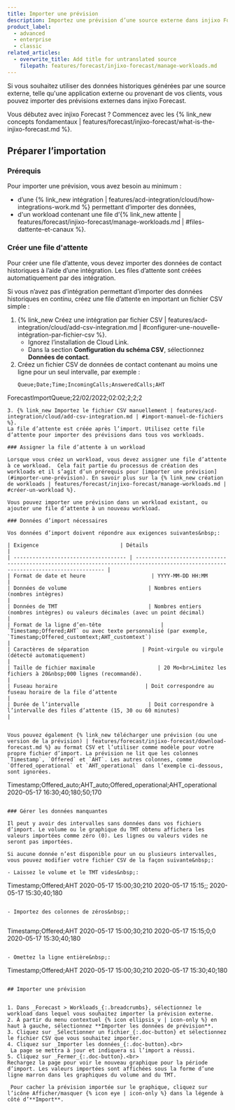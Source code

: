 ```yaml
---
title: Importer une prévision
description: Importez une prévision d’une source externe dans injixo Forecast.
product_label:
  - advanced
  - enterprise
  - classic
related_articles:
  - overwrite_title: Add title for untranslated source
    filepath: features/forecast/injixo-forecast/manage-workloads.md
---
```


Si vous souhaitez utiliser des données historiques générées par une source externe, telle qu'une application externe ou provenant de vos clients, vous pouvez importer des prévisions externes dans injixo Forecast.

Vous débutez avec injixo Forecast&nbsp;? Commencez avec les {% link_new concepts fondamentaux | features/forecast/injixo-forecast/what-is-the-injixo-forecast.md %}.

## Préparer l’importation

### Prérequis

Pour importer une prévision, vous avez besoin au minimum&nbsp;:

- d’une {% link_new intégration | features/acd-integration/cloud/how-integrations-work.md %} permettant d’importer des données,
- d'un workload contenant une file d’{% link_new attente | features/forecast/injixo-forecast/manage-workloads.md | #files-dattente-et-canaux %}.
 
### Créer une file d'attente


Pour créer une file d’attente, vous devez importer des données de contact historiques à l’aide d’une intégration. Les files d’attente sont créées automatiquement par des intégration.

Si vous n’avez pas d’intégration permettant d’importer des données historiques en continu, créez une file d’attente en important un fichier CSV simple&nbsp;:

1. {% link_new Créez une intégration par fichier CSV | features/acd-integration/cloud/add-csv-integration.md | #configurer-une-nouvelle-intégration-par-fichier-csv %}.
   - Ignorez l’installation de Cloud Link.
   - Dans la section **Configuration du schéma CSV**, sélectionnez **Données de contact**.
2. Créez un fichier CSV de données de contact contenant au moins une ligne pour un seul intervalle, par exemple&nbsp;:
   ```
   Queue;Date;Time;IncomingCalls;AnsweredCalls;AHT
ForecastImportQueue;22/02/2022;02:02;2;2;2
   ```
3. {% link_new Importez le fichier CSV manuellement | features/acd-integration/cloud/add-csv-integration.md | #import-manuel-de-fichiers %}.  
   La file d’attente est créée après l’import. Utilisez cette file d’attente pour importer des prévisions dans tous vos workloads.

### Assigner la file d’attente à un workload

Lorsque vous créez un workload, vous devez assigner une file d’attente à ce workload.  Cela fait partie du processus de création des workloads et il s’agit d’un prérequis pour [importer une prévision](#importer-une-prévision). En savoir plus sur la {% link_new création de workloads | features/forecast/injixo-forecast/manage-workloads.md | #créer-un-workload %}.

Vous pouvez importer une prévision dans un workload existant, ou ajouter une file d’attente à un nouveau workload.

### Données d’import nécessaires

Vos données d’import doivent répondre aux exigences suivantes&nbsp;:

| Exigence                          | Détails                                                                                                                            |
| ------------------------------------ | ---------------------------------------------------------------------------------------------------------------------------------- |
| Format de date et heure                     | YYYY-MM-DD HH:MM                                                                                                                   |
| Données de volume                          | Nombres entiers (nombres intègres)                                                                                                           |
| Données de TMT                             | Nombres entiers (nombres intègres) ou valeurs décimales (avec un point décimal)                                                                  |
| Format de la ligne d’en-tête                   | `Timestamp;Offered;AHT` ou avec texte personnalisé (par exemple, `Timestamp;Offered_customtext;AHT_customtext`)                                 |
| Caractères de séparation                 | Point-virgule ou virgule (détecté automatiquement)                                                                                                 |
| Taille de fichier maximale                    | 20 Mo<br>Limitez les fichiers à 20&nbsp;000 lignes (recommandé).                                                                         |
| Fuseau horaire                            | Doit correspondre au fuseau horaire de la file d’attente                                                                                             |
| Durée de l’intervalle                      | Doit correspondre à l’intervalle des files d’attente (15, 30 ou 60 minutes)                                                               |


Vous pouvez également {% link_new télécharger une prévision (ou une version de la prévision) | features/forecast/injixo-forecast/download-forecast.md %} au format CSV et l’utiliser comme modèle pour votre propre fichier d’import. La prévision ne lit que les colonnes `Timestamp`, `Offered` et `AHT`. Les autres colonnes, comme `Offered_operational` et `AHT_operational` dans l’exemple ci-dessous, sont ignorées.

```
Timestamp;Offered_auto;AHT_auto;Offered_operational;AHT_operational
2020-05-17 16:30;40;180;50;170
```

### Gérer les données manquantes

Il peut y avoir des intervalles sans données dans vos fichiers d’import. Le volume ou le graphique du TMT obtenu affichera les valeurs importées comme zéro (0). Les lignes ou valeurs vides ne seront pas importées.

Si aucune donnée n’est disponible pour un ou plusieurs intervalles, vous pouvez modifier votre fichier CSV de la façon suivante&nbsp;:

- Laissez le volume et le TMT vides&nbsp;:

  ```
  Timestamp;Offered;AHT
2020-05-17 15:00;30;210
2020-05-17 15:15;;
2020-05-17 15:30;40;180
  ```

- Importez des colonnes de zéros&nbsp;:


  ```
  Timestamp;Offered;AHT
2020-05-17 15:00;30;210
2020-05-17 15:15;0;0
2020-05-17 15:30;40;180
  ```

- Omettez la ligne entière&nbsp;:

  ```
  Timestamp;Offered;AHT
2020-05-17 15:00;30;210
2020-05-17 15:30;40;180
  ```

## Importer une prévision


1. Dans _Forecast > Workloads_{:.breadcrumbs}, sélectionnez le workload dans lequel vous souhaitez importer la prévision externe.
2. À partir du menu contextuel {% icon ellipsis_v | icon-only %} en haut à gauche, sélectionnez **Importer les données de prévision**.
3. Cliquez sur _Sélectionner un fichier_{:.doc-button} et sélectionnez le fichier CSV que vous souhaitez importer.
4. Cliquez sur _Importer les données_{:.doc-button}.<br>
   La page se mettra à jour et indiquera si l’import a réussi.
5. Cliquez sur _Fermer_{:.doc-button}.<br>
Rechargez la page pour voir le nouveau graphique pour la période d’import. Les valeurs importées sont affichées sous la forme d’une ligne marron dans les graphiques du volume and du TMT.

   Pour cacher la prévision importée sur le graphique, cliquez sur l’icône Afficher/masquer {% icon eye | icon-only %} dans la légende à côté d’**Import**.
